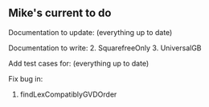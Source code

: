 ## Mike's current to do

Documentation to update:
(everything up to date)

Documentation to write:
2. SquarefreeOnly
3. UniversalGB

Add test cases for:
(everything up to date)

Fix bug in:
1. findLexCompatiblyGVDOrder